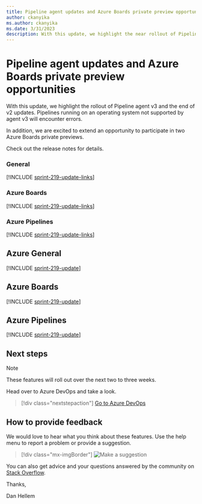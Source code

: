 ```yaml
---
title: Pipeline agent updates and Azure Boards private preview opportunities 
author: ckanyika
ms.author: ckanyika
ms.date: 3/31/2023
description: With this update, we highlight the near rollout of Pipeline agent v3 and the end of v2 updates.
---
```

# Pipeline agent updates and Azure Boards private preview opportunities 
With this update, we highlight the rollout of Pipeline agent v3 and the end of v2 updates. Pipelines running on an operating system not supported by agent v3 will encounter errors. 

In addition, we are excited to extend an opportunity to participate in two Azure Boards private previews. 

Check out the release notes for details.
### General

[!INCLUDE [sprint-219-update-links](includes/general/sprint-219-update-links.md)]

### Azure Boards

[!INCLUDE [sprint-219-update-links](includes/boards/sprint-219-update-links.md)]

### Azure Pipelines

[!INCLUDE [sprint-219-update-links](includes/pipelines/sprint-219-update-links.md)]

## Azure General 

[!INCLUDE [sprint-219-update](includes/general/sprint-219-update.md)]

## Azure Boards

[!INCLUDE [sprint-219-update](includes/boards/sprint-219-update.md)]

## Azure Pipelines

[!INCLUDE [sprint-219-update](includes/pipelines/sprint-219-update.md)]


## Next steps

> [!NOTE]
> These features will roll out over the next two to three weeks.

Head over to Azure DevOps and take a look.

> [!div class="nextstepaction"] 
> [Go to Azure DevOps](https://go.microsoft.com/fwlink/?LinkId=307137&campaign=o~msft~docs~product-vsts~release-notes)

## How to provide feedback

We would love to hear what you think about these features. Use the help menu to report a problem or provide a suggestion.

> [!div class="mx-imgBorder"] 
> ![Make a suggestion](../media/make-a-suggestion.png)

You can also get advice and your questions answered by the community on [Stack Overflow](https://stackoverflow.com/questions/tagged/azure-devops).

Thanks,

Dan Hellem